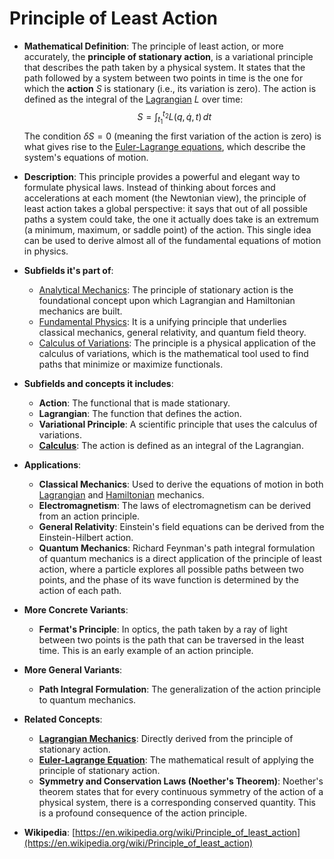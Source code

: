 # Principle of Least Action

- **Mathematical Definition**: The principle of least action, or more accurately, the **principle of stationary action**, is a variational principle that describes the path taken by a physical system. It states that the path followed by a system between two points in time is the one for which the **action** $S$ is stationary (i.e., its variation is zero). The action is defined as the integral of the [Lagrangian](./lagrangian_mechanics.md) $L$ over time:
$$ S = \int_{t_1}^{t_2} L(q, \dot{q}, t) \,dt $$
  The condition $\delta S = 0$ (meaning the first variation of the action is zero) is what gives rise to the [Euler-Lagrange equations](../analytical_mechanics/lagrangian_mechanics.md), which describe the system's equations of motion.

- **Description**: This principle provides a powerful and elegant way to formulate physical laws. Instead of thinking about forces and accelerations at each moment (the Newtonian view), the principle of least action takes a global perspective: it says that out of all possible paths a system could take, the one it actually does take is an extremum (a minimum, maximum, or saddle point) of the action. This single idea can be used to derive almost all of the fundamental equations of motion in physics.

- **Subfields it's part of**:
    - [Analytical Mechanics](https://en.wikipedia.org/wiki/Analytical_mechanics): The principle of stationary action is the foundational concept upon which Lagrangian and Hamiltonian mechanics are built.
    - [Fundamental Physics](https://en.wikipedia.org/wiki/Fundamental_physics): It is a unifying principle that underlies classical mechanics, general relativity, and quantum field theory.
    - [Calculus of Variations](https://en.wikipedia.org/wiki/Calculus_of_variations): The principle is a physical application of the calculus of variations, which is the mathematical tool used to find paths that minimize or maximize functionals.

- **Subfields and concepts it includes**:
    - **Action**: The functional that is made stationary.
    - **Lagrangian**: The function that defines the action.
    - **Variational Principle**: A scientific principle that uses the calculus of variations.
    - **[Calculus](../../../pure_mathematics/analysis/integral.md)**: The action is defined as an integral of the Lagrangian.

- **Applications**:
    - **Classical Mechanics**: Used to derive the equations of motion in both [Lagrangian](./lagrangian_mechanics.md) and [Hamiltonian](./hamiltonian_mechanics.md) mechanics.
    - **Electromagnetism**: The laws of electromagnetism can be derived from an action principle.
    - **General Relativity**: Einstein's field equations can be derived from the Einstein-Hilbert action.
    - **Quantum Mechanics**: Richard Feynman's path integral formulation of quantum mechanics is a direct application of the principle of least action, where a particle explores all possible paths between two points, and the phase of its wave function is determined by the action of each path.

- **More Concrete Variants**:
    - **Fermat's Principle**: In optics, the path taken by a ray of light between two points is the path that can be traversed in the least time. This is an early example of an action principle.

- **More General Variants**:
    - **Path Integral Formulation**: The generalization of the action principle to quantum mechanics.

- **Related Concepts**:
    - **[Lagrangian Mechanics](./lagrangian_mechanics.md)**: Directly derived from the principle of stationary action.
    - **[Euler-Lagrange Equation](./lagrangian_mechanics.md)**: The mathematical result of applying the principle of stationary action.
    - **Symmetry and Conservation Laws (Noether's Theorem)**: Noether's theorem states that for every continuous symmetry of the action of a physical system, there is a corresponding conserved quantity. This is a profound consequence of the action principle.

- **Wikipedia**: [https://en.wikipedia.org/wiki/Principle_of_least_action](https://en.wikipedia.org/wiki/Principle_of_least_action)
